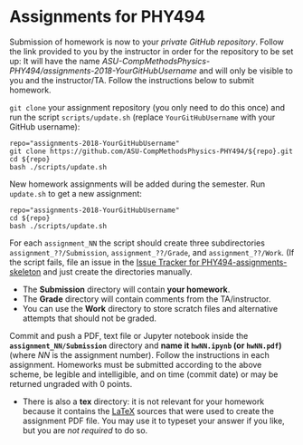 # Assignments for PHY494


Submission of homework is now to your *private GitHub
repository*. Follow the link provided to you by the instructor in
order for the repository to be set up: It will have the name
*ASU-CompMethodsPhysics-PHY494/assignments-2018-YourGitHubUsername*
and will only be visible to you and the instructor/TA. Follow the
instructions below to submit homework.

`git clone` your assignment repository (you only need to do this once)
and run the script `scripts/update.sh` (replace `YourGitHubUsername`
with your GitHub username):
```
repo="assignments-2018-YourGitHubUsername"
git clone https://github.com/ASU-CompMethodsPhysics-PHY494/${repo}.git
cd ${repo}
bash ./scripts/update.sh 
```

New homework assignments will be added during the semester. Run
`update.sh` to get a new assignment:
```
repo="assignments-2018-YourGitHubUsername"
cd ${repo}
bash ./scripts/update.sh 
```

For each `assignment_NN` the script should create three subdirectories
`assignment_??/Submission`, `assignment_??/Grade`, and
`assignment_??/Work`. (If the script fails, file an issue in the
[Issue Tracker for
PHY494-assignments-skeleton](https://github.com/ASU-CompMethodsPhysics-PHY494/PHY494-assignments-skeleton/issues)
and just create the directories manually.

* The **Submission** directory will contain **your homework**.
* The **Grade** directory will contain comments from the
  TA/instructor.
* You can use the **Work** directory to store scratch files and
  alternative attempts that should not be graded.

Commit and push a PDF, text file or Jupyter notebook inside the
**`assignment_NN/Submission`** directory and **name it `hwNN.ipynb`
(or `hwNN.pdf`)** (where *NN* is the assignment number).  Follow the
instructions in each assignment. Homeworks must be submitted according
to the above scheme, be legible and intelligible, and on time (commit
date) or may be returned ungraded with 0 points.

* There is also a **tex** directory: it is not relevant for your
  homework because it contains the
  [LaTeX](https://www.latex-project.org/) sources that were used to
  create the assignment PDF file. You may use it to typeset your
  answer if you like, but you are *not required* to do so.



